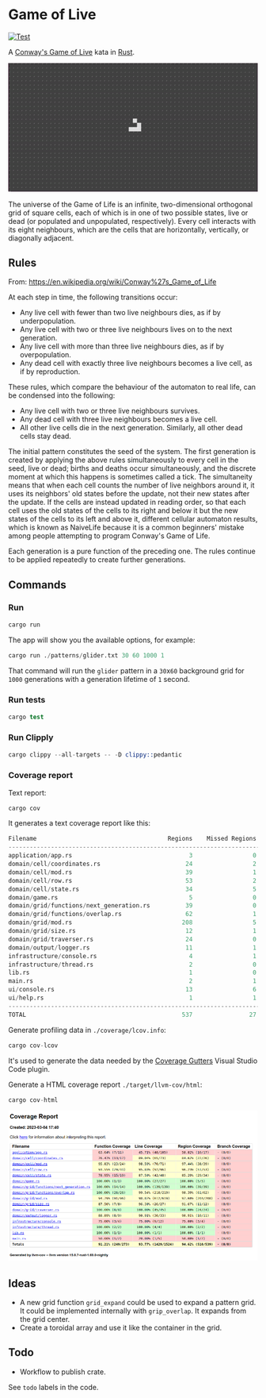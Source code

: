 # Game of Live

[![Test](https://github.com/josecelano/game-of-life/actions/workflows/test.yml/badge.svg)](https://github.com/josecelano/game-of-life/actions/workflows/test.yml)

A [Conway's Game of Live](https://en.wikipedia.org/wiki/Conway%27s_Game_of_Life) kata in [Rust](https://www.rust-lang.org/).

![Game of Life](./docs/media/game-of-life.gif)

The universe of the Game of Life is an infinite, two-dimensional orthogonal grid of square cells, each of which is in one of two possible states, live or dead (or populated and unpopulated, respectively). Every cell interacts with its eight neighbours, which are the cells that are horizontally, vertically, or diagonally adjacent.

## Rules

From: <https://en.wikipedia.org/wiki/Conway%27s_Game_of_Life>

 At each step in time, the following transitions occur:

- Any live cell with fewer than two live neighbours dies, as if by underpopulation.
- Any live cell with two or three live neighbours lives on to the next generation.
- Any live cell with more than three live neighbours dies, as if by overpopulation.
- Any dead cell with exactly three live neighbours becomes a live cell, as if by reproduction.

These rules, which compare the behaviour of the automaton to real life, can be condensed into the following:

- Any live cell with two or three live neighbours survives.
- Any dead cell with three live neighbours becomes a live cell.
- All other live cells die in the next generation. Similarly, all other dead cells stay dead.

The initial pattern constitutes the seed of the system. The first generation is created by applying the above rules simultaneously to every cell in the seed, live or dead; births and deaths occur simultaneously, and the discrete moment at which this happens is sometimes called a tick. The simultaneity means that when each cell counts the number of live neighbors around it, it uses its neighbors' old states before the update, not their new states after the update. If the cells are instead updated in reading order, so that each cell uses the old states of the cells to its right and below it but the new states of the cells to its left and above it, different cellular automaton results, which is known as NaiveLife because it is a common beginners' mistake among people attempting to program Conway's Game of Life.

Each generation is a pure function of the preceding one. The rules continue to be applied repeatedly to create further generations.

## Commands

### Run

```s
cargo run
```

The app will show you the available options, for example:

```s
cargo run ./patterns/glider.txt 30 60 1000 1
```

That command will run the `glider` pattern in a `30`x`60` background grid for `1000` generations with a generation lifetime of `1` second.

### Run tests

```s
cargo test
```

### Run Clipply

```s
cargo clippy --all-targets -- -D clippy::pedantic
```

### Coverage report

Text report:

```s
cargo cov
```

It generates a text coverage report like this:

```s
Filename                                     Regions    Missed Regions     Cover   Functions  Missed Functions  Executed       Lines      Missed Lines     Cover    Branches   Missed Branches     Cover
--------------------------------------------------------------------------------------------------------------------------------------------------------------------------------------------------------------------------------------------------
application/app.rs                                 3                 0   100.00%           3                 0   100.00%          22                 0   100.00%           0                 0         -
domain/cell/coordinates.rs                        24                 2    91.67%          15                 2    86.67%          67                 2    97.01%           0                 0         -
domain/cell/mod.rs                                39                 1    97.44%          24                 1    95.83%          71                 1    98.59%           0                 0         -
domain/cell/row.rs                                53                 2    96.23%          31                 2    93.55%          96                 4    95.83%           0                 0         -
domain/cell/state.rs                              34                 5    85.29%          19                 4    78.95%          48                 6    87.50%           0                 0         -
domain/game.rs                                     5                 0   100.00%           1                 0   100.00%          27                 0   100.00%           0                 0         -
domain/grid/functions/next_generation.rs          39                 0   100.00%          14                 0   100.00%         139                 0   100.00%           0                 0         -
domain/grid/functions/overlap.rs                  62                 1    98.39%          26                 0   100.00%         219                 1    99.54%           0                 0         -
domain/grid/mod.rs                               208                 5    97.60%          96                 5    94.79%         619                 7    98.87%           0                 0         -
domain/grid/size.rs                               12                 1    91.67%           8                 1    87.50%          27                 1    96.30%           0                 0         -
domain/grid/traverser.rs                          24                 0   100.00%           8                 0   100.00%          45                 0   100.00%           0                 0         -
domain/output/logger.rs                           11                 1    90.91%           9                 1    88.89%          33                 3    90.91%           0                 0         -
infrastructure/console.rs                          4                 1    75.00%           4                 1    75.00%          12                 3    75.00%           0                 0         -
infrastructure/thread.rs                           2                 0   100.00%           2                 0   100.00%           4                 0   100.00%           0                 0         -
lib.rs                                             1                 0   100.00%           1                 0   100.00%           1                 0   100.00%           0                 0         -
main.rs                                            2                 1    50.00%           2                 1    50.00%           5                 4    20.00%           0                 0         -
ui/console.rs                                     13                 6    53.85%           7                 3    57.14%          55                29    47.27%           0                 0         -
ui/help.rs                                         1                 1     0.00%           1                 1     0.00%          28                28     0.00%           0                 0         -
--------------------------------------------------------------------------------------------------------------------------------------------------------------------------------------------------------------------------------------------------
TOTAL                                            537                27    94.97%         271                22    91.88%        1518                89    94.14%           0                 0         -
```

Generate profiling data in `./coverage/lcov.info`:

```s
cargo cov-lcov
```

It's used to generate the data needed by the [Coverage Gutters](https://marketplace.visualstudio.com/items?itemName=ryanluker.vscode-coverage-gutters) Visual Studio Code plugin.

Generate a HTML coverage report `./target/llvm-cov/html`:

```s
cargo cov-html
```

![Game of Life](./docs/media/coverage-html-report.png)

## Ideas

- A new grid function `grid_expand` could be used to expand a pattern grid. It could be implemented internally with `grip_overlap`. It expands from the grid center.
- Create a toroidal array and use it like the container in the grid.

## Todo

- Workflow to publish crate.

See `todo` labels in the code.
